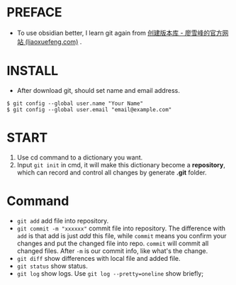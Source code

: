 # PREFACE
- To use obsidian better, I learn git again from [创建版本库 - 廖雪峰的官方网站 (liaoxuefeng.com)](https://www.liaoxuefeng.com/wiki/896043488029600/896827951938304) .
# INSTALL

- After download git, should set name and email address.
```
$ git config --global user.name "Your Name"
$ git config --global user.email "email@example.com"
```

# START
1. Use cd command to a dictionary you want.
2. Input `git init` in cmd, it will make this dictionary become a **repository**, which can record and control all changes by generate **.git** folder.
# Command
- `git add` add file into repository.
- `git commit -m "xxxxxx"` commit file into repository. The difference with `add` is that add is just _add_ this file, while `commit` means you confirm your changes and put the changed file into repo. `commit` will commit all changed files. After `-m`  is our commit info, like what's the change. 
- `git diff` show differences with local file and added file.
- `git status` show status.
- `git log` show logs. Use `git log --pretty=oneline` show briefly;